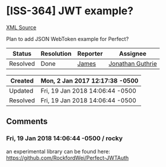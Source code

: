 # [ISS-364] JWT example?

[XML Source](../xml/ISS-364.xml)
<p><p>Plan to add JSON WebToken example for Perfect?</p></p>





Status|Resolution|Reporter|Assignee
------|----------|--------|--------
Resolved|Done|[James](Lei)|[Jonathan Guthrie]($jono)





Created|Mon, 2 Jan 2017 12:17:38 -0500
-------|--------------
Updated|Fri, 19 Jan 2018 14:06:44 -0500
Resolved|Fri, 19 Jan 2018 14:06:44 -0500


## Comments




### Fri, 19 Jan 2018 14:06:44 -0500 / rocky 

<p><p>an experimental library can be found here:<br/>
<a href="https://github.com/RockfordWei/Perfect-JWTAuth" class="external-link" rel="nofollow">https://github.com/RockfordWei/Perfect-JWTAuth</a></p></p>


